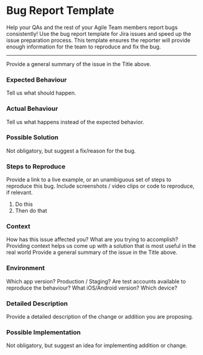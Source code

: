 # Bug Report Template

Help your QAs and the rest of your Agile Team members report bugs consistently! Use the bug report template for Jira issues and speed up the issue preparation process. This template ensures the reporter will provide enough information for the team to reproduce and fix the bug.

---

Provide a general summary of the issue in the Title above.

### Expected Behaviour

Tell us what should happen.

### Actual Behaviour

Tell us what happens instead of the expected behavior.

### Possible Solution

Not obligatory, but suggest a fix/reason for the bug.

### Steps to Reproduce

Provide a link to a live example, or an unambiguous set of steps to reproduce this bug. Include screenshots / video clips or code to reproduce, if relevant.

1. Do this
2. Then do that

### Context

How has this issue affected you? What are you trying to accomplish?
Providing context helps us come up with a solution that is most useful in the real world
Provide a general summary of the issue in the Title above.

### Environment

Which app version? Production / Staging? Are test accounts available to reproduce the behaviour? What iOS/Android version? Which device?

### Detailed Description

Provide a detailed description of the change or addition you are proposing.

### Possible Implementation

Not obligatory, but suggest an idea for implementing addition or change.
